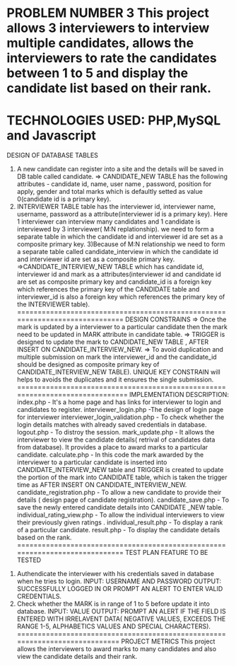 PROBLEM NUMBER 3
This project allows 3 interviewers to interview multiple candidates, allows the interviewers to rate the candidates  between 1 to 5 and display the candidate list based on their rank.
=============================================================
TECHNOLOGIES USED: PHP,MySQL and Javascript
=============================================================
DESIGN OF DATABASE TABLES
1) A new candidate can register into a site and the details will be saved in DB table called candidate.
=> CANDIDATE_NEW TABLE  has the following attributes  - candidate id, name, user name , password, position for apply, gender and total marks which is  defaultly setted as value 0(candidate id is a primary key).
2) INTERVIEWER TABLE table has the interviewer id, interviewer name, username, password  as a attribute(interviewer id is a primary key).
Here 1 interviewer can interview many candidates and 1 candidate is interviewed by 3 interviewer( M:N replationship). we need to form a separate table in which the candidate id and interviewer id are set as a composite primary key.
3)Because of M:N relationship  we need to form a separate table called candidate_interview in which the candidate id and interviewer id are set as a composite primary key.
=>CANDIDATE_INTERVIEW_NEW TABLE which has candidate id, interviewer id and mark as a attributes(interviewer id and candidate id are set as composite primary key and candidate_id is a foreign key which references the primary key of the CANDIDATE table and interviewer_id is also a foreign key which references the primary key of the INTERVIEWER table).
=============================================================================
DESIGN CONSTRAINS 
=> Once the mark is updated by a interviewer to a particular candidate then the mark  need to be updated in MARK attribute in candidate table.
=> TRIGGER is designed to update the  mark to CANDIDATE_NEW TABLE , AFTER INSERT ON CANDIDATE_INTERVIEW_NEW.
=>  To avoid duplication and multiple submission on mark the interviewer_id and the candidate_id should be designed as composite primary key of CANDIDATE_INTERVIEW_NEW TABLE). UNIQUE KEY CONSTRAIN will helps to avoids the duplicates and it ensures the single submission.
==============================================================================
IMPLEMENTATION DESCRIPTION:
index.php - It's a home page and has links for interviewer to login and candidates to register.
interviewer_login.php -The design of login page for interviewer
interviewer_login_validation.php - To check whether the login details matches with already saved credentials in database.
logout.php - To distroy the session.
mark_update.php - It allows the interviewer to view the candidate details( retrival of candidates data from database). It provides a place to award marks to a particular candidate.
calculate.php - In this code the mark awarded by the interviewer to a particular candidate is inserted into CANDIDATE_INTERVIEW_NEW table and TRIGGER is created to update the portion of the mark into CANDIDATE table, which is taken the trigger time as AFTER INSERT ON CANDIDATE_INTERVIEW_NEW.
candidate_registration.php - To allow a new candidate to provide their details ( design page of candidate registration).
candidate_save.php - To save the newly entered candidate details into CANDIDATE _NEW table.
individual_rating_view.php - To allow the individual interviewers to view their  previously given ratings .
individual_result.php - To display a rank of a particular candidate.
result.php - To display the candidate details based on  the rank.
=============================================================================
TEST PLAN
FEATURE TO BE TESTED
1. Authendicate the interviewer with his credentials saved in database when he tries to login.
INPUT: USERNAME AND PASSWORD
OUTPUT: SUCCESSFULLY LOGGED IN OR PROMPT AN ALERT TO ENTER VALID CREDENTIALS.
2. Check whether the MARK is in range of 1 to 5 before update it into database.
INPUT: VALUE
OUTPUT: PROMPT AN ALERT IF THE FIELD IS ENTERED WITH IRRELAVENT DATA( NEGATIVE VALUES, EXCEEDS THE RANGE 1-5, ALPHABETICS VALUES AND SPECIAL CHARACTERS).
============================================================================
PROJECT METRICS
This project allows the interviewers to award marks to many candidates and also view the candidate details and their rank.
